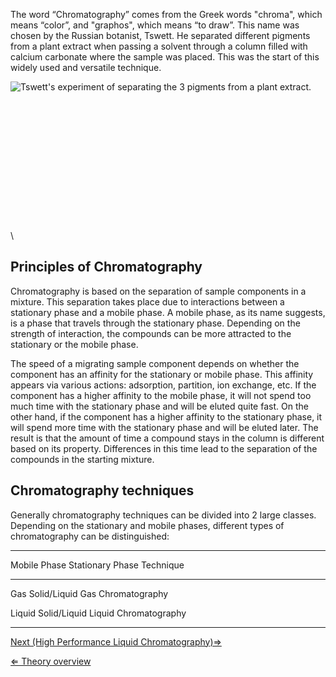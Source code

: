 The word “Chromatography” comes from the Greek words "chroma", which
means “color”, and "graphos", which means “to draw”. This name was
chosen by the Russian botanist, Tswett. He separated different pigments
from a plant extract when passing a solvent through a column filled with
calcium carbonate where the sample was placed. This was the start of
this widely used and versatile technique.

![Tswett's experiment of separating the 3 pigments from a plant extract.](https://s3-us-west-2.amazonaws.com/labster/wiki/media/Tswett.gif "fig:Tswett's experiment of separating the 3 pigments from a plant extract.")\
\
\
\
\
\
\
\
\
\
\
\
\
\
\

Principles of Chromatography
----------------------------

Chromatography is based on the separation of sample components in a
mixture. This separation takes place due to interactions between a
stationary phase and a mobile phase. A mobile phase, as its name
suggests, is a phase that travels through the stationary phase.
Depending on the strength of interaction, the compounds can be more
attracted to the stationary or the mobile phase.

The speed of a migrating sample component depends on whether the
component has an affinity for the stationary or mobile phase. This
affinity appears via various actions: adsorption, partition, ion
exchange, etc. If the component has a higher affinity to the mobile
phase, it will not spend too much time with the stationary phase and
will be eluted quite fast. On the other hand, if the component has a
higher affinity to the stationary phase, it will spend more time with
the stationary phase and will be eluted later. The result is that the
amount of time a compound stays in the column is different based on its
property. Differences in this time lead to the separation of the
compounds in the starting mixture.

Chromatography techniques
-------------------------

Generally chromatography techniques can be divided into 2 large classes.
Depending on the stationary and mobile phases, different types of
chromatography can be distinguished:

  ---------------------------------------------------------
  Mobile Phase   Stationary Phase   Technique
                                    
  -------------- ------------------ -----------------------
  Gas            Solid/Liquid       Gas Chromatography
                                    

  Liquid         Solid/Liquid       Liquid Chromatography
                                    
  ---------------------------------------------------------

[Next (High Performance Liquid
Chromatography)⇒](/wiki/High_Performance_Liquid_Chromatography "wikilink")

[⇐ Theory overview](/wiki/HPLC "wikilink")


